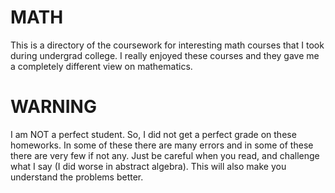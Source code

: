 # MATH
This is a directory of the coursework for interesting math courses that I took 
during undergrad college. I really enjoyed these courses and they gave me a completely
different view on mathematics.

# WARNING
I am NOT a perfect student. So, I did not get a perfect grade on these homeworks.
In some of these there are many errors and in some of these there are very few if not any.
Just be careful when you read, and challenge what I say (I did worse in abstract algebra). This will also make you understand
the problems better.
